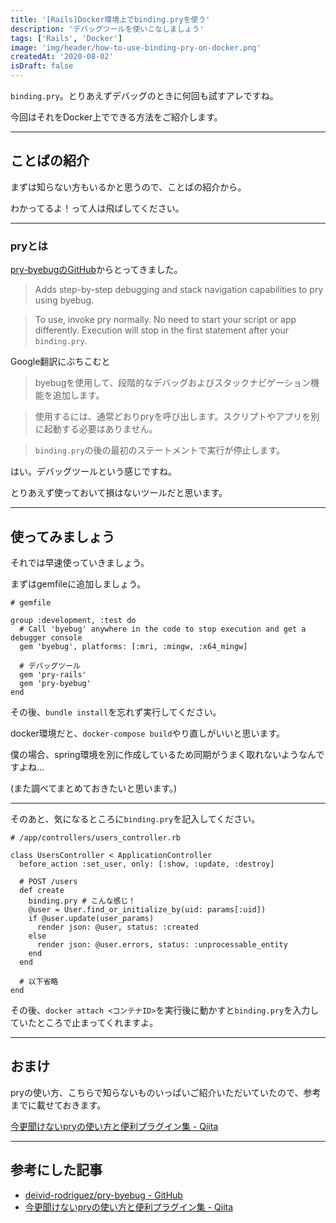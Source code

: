 ```yaml
---
title: '[Rails]Docker環境上でbinding.pryを使う'
description: 'デバッグツールを使いこなしましょう'
tags: ['Rails', 'Docker']
image: 'img/header/how-to-use-binding-pry-on-docker.png'
createdAt: '2020-08-02'
isDraft: false
---
```


`binding.pry`。とりあえずデバッグのときに何回も試すアレですね。

今回はそれをDocker上でできる方法をご紹介します。

-------

<!--more-->

## ことばの紹介

まずは知らない方もいるかと思うので、ことばの紹介から。

わかってるよ！って人は飛ばしてください。

-------

### pryとは

[pry-byebugのGitHub](https://github.com/deivid-rodriguez/pry-byebug)からとってきました。

> Adds step-by-step debugging and stack navigation capabilities to pry using byebug.

> To use, invoke pry normally. No need to start your script or app differently. Execution will stop in the first statement after your `binding.pry`.

Google翻訳にぶちこむと

> byebugを使用して、段階的なデバッグおよびスタックナビゲーション機能を追加します。 

> 使用するには、通常どおりpryを呼び出します。スクリプトやアプリを別に起動する必要はありません。 

> `binding.pry`の後の最初のステートメントで実行が停止します。

はい。デバッグツールという感じですね。

とりあえず使っておいて損はないツールだと思います。

-------

## 使ってみましょう

それでは早速使っていきましょう。

まずはgemfileに追加しましょう。

```
# gemfile

group :development, :test do
  # Call 'byebug' anywhere in the code to stop execution and get a debugger console
  gem 'byebug', platforms: [:mri, :mingw, :x64_mingw]

  # デバッグツール
  gem 'pry-rails'
  gem 'pry-byebug'
end

```

その後、`bundle install`を忘れず実行してください。

docker環境だと、`docker-compose build`やり直しがいいと思います。

僕の場合、spring環境を別に作成しているため同期がうまく取れないようなんですよね…

(また調べてまとめておきたいと思います。)

-------

そのあと、気になるところに`binding.pry`を記入してください。

```
# /app/controllers/users_controller.rb

class UsersController < ApplicationController
  before_action :set_user, only: [:show, :update, :destroy]

  # POST /users
  def create
    binding.pry # こんな感じ！
    @user = User.find_or_initialize_by(uid: params[:uid])
    if @user.update(user_params)
      render json: @user, status: :created
    else
      render json: @user.errors, status: :unprocessable_entity
    end
  end

  # 以下省略
end

```

その後、`docker attach <コンテナID>`を実行後に動かすと`binding.pry`を入力していたところで止まってくれますよ。

-------

## おまけ

pryの使い方、こちらで知らないものいっぱいご紹介いただいていたので、参考までに載せておきます。

[今更聞けないpryの使い方と便利プラグイン集 - Qiita](https://qiita.com/k0kubun/items/b118e9ccaef8707c4d9f)

-------

## 参考にした記事

- [deivid-rodriguez/pry-byebug - GitHub](https://github.com/deivid-rodriguez/pry-byebug)
- [今更聞けないpryの使い方と便利プラグイン集 - Qiita](https://qiita.com/k0kubun/items/b118e9ccaef8707c4d9f)
